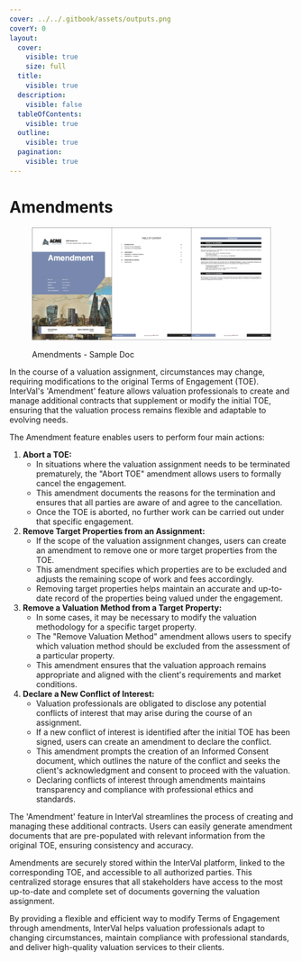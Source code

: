 ```yaml
---
cover: ../../.gitbook/assets/outputs.png
coverY: 0
layout:
  cover:
    visible: true
    size: full
  title:
    visible: true
  description:
    visible: false
  tableOfContents:
    visible: true
  outline:
    visible: true
  pagination:
    visible: true
---
```


# Amendments

<figure><img src="../../.gitbook/assets/Amendments - Sample Doc" alt=""><figcaption><p>Amendments - Sample Doc</p></figcaption></figure>

In the course of a valuation assignment, circumstances may change, requiring modifications to the original Terms of Engagement (TOE). InterVal's 'Amendment' feature allows valuation professionals to create and manage additional contracts that supplement or modify the initial TOE, ensuring that the valuation process remains flexible and adaptable to evolving needs.

The Amendment feature enables users to perform four main actions:

1. **Abort a TOE:**
   * In situations where the valuation assignment needs to be terminated prematurely, the "Abort TOE" amendment allows users to formally cancel the engagement.
   * This amendment documents the reasons for the termination and ensures that all parties are aware of and agree to the cancellation.
   * Once the TOE is aborted, no further work can be carried out under that specific engagement.
2. **Remove Target Properties from an Assignment:**
   * If the scope of the valuation assignment changes, users can create an amendment to remove one or more target properties from the TOE.
   * This amendment specifies which properties are to be excluded and adjusts the remaining scope of work and fees accordingly.
   * Removing target properties helps maintain an accurate and up-to-date record of the properties being valued under the engagement.
3. **Remove a Valuation Method from a Target Property:**
   * In some cases, it may be necessary to modify the valuation methodology for a specific target property.
   * The "Remove Valuation Method" amendment allows users to specify which valuation method should be excluded from the assessment of a particular property.
   * This amendment ensures that the valuation approach remains appropriate and aligned with the client's requirements and market conditions.
4. **Declare a New Conflict of Interest:**
   * Valuation professionals are obligated to disclose any potential conflicts of interest that may arise during the course of an assignment.
   * If a new conflict of interest is identified after the initial TOE has been signed, users can create an amendment to declare the conflict.
   * This amendment prompts the creation of an Informed Consent document, which outlines the nature of the conflict and seeks the client's acknowledgment and consent to proceed with the valuation.
   * Declaring conflicts of interest through amendments maintains transparency and compliance with professional ethics and standards.

The 'Amendment' feature in InterVal streamlines the process of creating and managing these additional contracts. Users can easily generate amendment documents that are pre-populated with relevant information from the original TOE, ensuring consistency and accuracy.

Amendments are securely stored within the InterVal platform, linked to the corresponding TOE, and accessible to all authorized parties. This centralized storage ensures that all stakeholders have access to the most up-to-date and complete set of documents governing the valuation assignment.

By providing a flexible and efficient way to modify Terms of Engagement through amendments, InterVal helps valuation professionals adapt to changing circumstances, maintain compliance with professional standards, and deliver high-quality valuation services to their clients.
